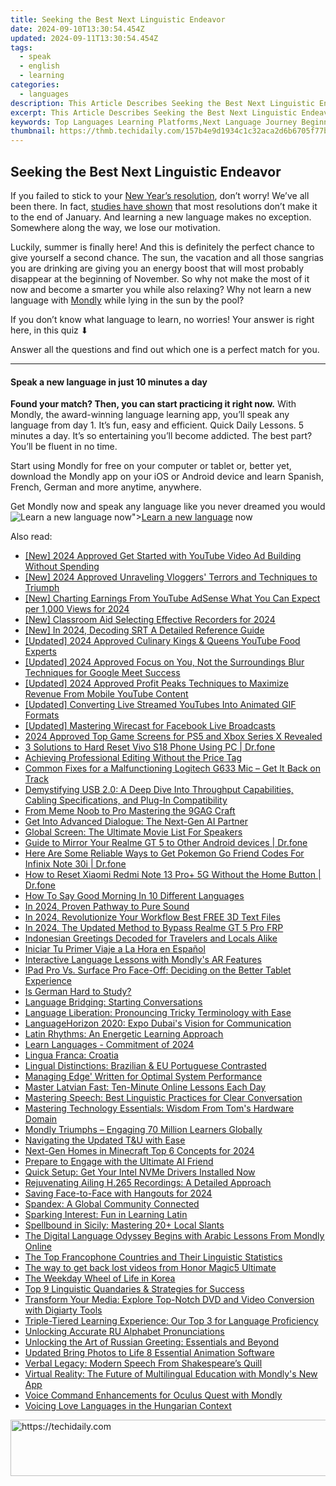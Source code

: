 ```yaml
---
title: Seeking the Best Next Linguistic Endeavor
date: 2024-09-10T13:30:54.454Z
updated: 2024-09-11T13:30:54.454Z
tags:
  - speak
  - english
  - learning
categories:
  - languages
description: This Article Describes Seeking the Best Next Linguistic Endeavor
excerpt: This Article Describes Seeking the Best Next Linguistic Endeavor
keywords: Top Languages Learning Platforms,Next Language Journey Beginnings,Advanced Linguistic Endeavors,Linguistics Studies Resources,Multilingual Communication Tools,Language Education Careers,Interlingua and Esperanto Resources
thumbnail: https://thmb.techidaily.com/157b4e9d1934c1c32aca2d6b6705f77b73d99232e75edfde8c6b1f3606739a33.jpg
---
```


## Seeking the Best Next Linguistic Endeavor

If you failed to stick to your [New Year’s resolution](https://shop.mondly.com/affiliate.php?ACCOUNT=ATISTUDI&AFFILIATE=108875&PATH=https://www.mondly.com?AFFILIATE=108875), don’t worry! We’ve all been there. In fact, [studies have shown](https://well.blogs.nytimes.com/2007/12/31/will-your-resolutions-last-to-february/?%5Fr=0) that most resolutions don’t make it to the end of January. And learning a new language makes no exception. Somewhere along the way, we lose our motivation.

Luckily, summer is finally here! And this is definitely the perfect chance to give yourself a second chance. The sun, the vacation and all those sangrias you are drinking are giving you an energy boost that will most probably disappear at the beginning of November. So why not make the most of it now and become a smarter you while also relaxing? Why not learn a new language with [Mondly](https://app.adjust.io/5ixfg4k?campaign=blog-post-id-2985&fallback=https%3A%2F%2Fapp.mondly.com?avangate%5Fsrc=blog-post-id-2985&redirect%5Fandroid=https%3A%2F%2Fplay.google.com%2Fstore%2Fapps%2Fdetails%3Fid%3Dcom.atistudios.mondly.languages&redirect%5Fios=https%3A%2F%2Fitunes.apple.com%2Fapp%2Fid987873536&redirect%5Fmacos=https%3A%2F%2Fapp.mondly.com?avangate%5Fsrc=blog-post-id-2985) while lying in the sun by the pool?

If you don’t know what language to learn, no worries! Your answer is right here, in this quiz ⬇

Answer all the questions and find out which one is a perfect match for you.

---

#### Speak a new language in just 10 minutes a day

**Found your match? Then, you can start practicing it right now.** With Mondly, the award-winning language learning app, you’ll speak any language from day 1\. It’s fun, easy and efficient. Quick Daily Lessons. 5 minutes a day. It’s so entertaining you’ll become addicted. The best part? You’ll be fluent in no time.

Start using Mondly for free on your computer or tablet or, better yet, download the Mondly app on your iOS or Android device and learn Spanish, French, German and more anytime, anywhere.

Get Mondly now and speak any language like you never dreamed you would ![Learn a new language](https://adjt.mondly.com/5ixfg4k?campaign=blog-post-id-2985&fallback=https%3A%2F%2Fapp.mondly.com%3Futm%5Fmedium%3Dblog%5Fblog-post-id-2985%26utm%5Fsource%3Dblog-post-id-2985&redirect%5Fmacos=https%3A%2F%2Fapp.mondly.com%3Futm%5Fmedium%3Dblog%5Fblog-post-id-2985%26utm%5Fsource%3Dblog-post-id-2985&redirect%5Fandroid=https%3A%2F%2Fplay.google.com%2Fstore%2Fapps%2Fdetails%3Fid%3Dcom.atistudios.mondly.languages%3Futm%5Fmedium%3Dblog%5Fblog-post-id-2985%26utm%5Fsource%3Dblog-post-id-2985&redirect%5Fios=https%3A%2F%2Fapps.apple.com%2Fapp%2Fapple-store%2Fid987873536%3Fpt%3D78954800%26ct%3Dblog-post-id-2985%26mt%3D8 "<a class=") now">[Learn a new language](https://shop.mondly.com/affiliate.php?ACCOUNT=ATISTUDI&AFFILIATE=108875&PATH=https://www.mondly.com?AFFILIATE=108875) now

<ins class="adsbygoogle"
     style="display:block"
     data-ad-format="autorelaxed"
     data-ad-client="ca-pub-7571918770474297"
     data-ad-slot="1223367746"></ins>



<ins class="adsbygoogle"
     style="display:block"
     data-ad-client="ca-pub-7571918770474297"
     data-ad-slot="8358498916"
     data-ad-format="auto"
     data-full-width-responsive="true"></ins>

<span class="atpl-alsoreadstyle">Also read:</span>
<div><ul>
<li><a href="https://eaxpv-info.techidaily.com/new-2024-approved-get-started-with-youtube-video-ad-building-without-spending/"><u>[New] 2024 Approved  Get Started with YouTube Video Ad Building Without Spending</u></a></li>
<li><a href="https://youtube-docs.techidaily.com/024-approved-unraveling-vloggers-terrors-and-techniques-to-triumph/"><u>[New] 2024 Approved  Unraveling Vloggers' Terrors and Techniques to Triumph</u></a></li>
<li><a href="https://youtube-webster.techidaily.com/harting-earnings-from-youtube-adsense-what-you-can-expect-per-1000-views-for-2024/"><u>[New] Charting Earnings From YouTube AdSense  What You Can Expect per 1,000 Views for 2024</u></a></li>
<li><a href="https://remote-screen-capture.techidaily.com/new-classroom-aid-selecting-effective-recorders-for-2024/"><u>[New] Classroom Aid  Selecting Effective Recorders for 2024</u></a></li>
<li><a href="https://fox-cloud.techidaily.com/new-in-2024-decoding-srt-a-detailed-reference-guide/"><u>[New] In 2024, Decoding SRT  A Detailed Reference Guide</u></a></li>
<li><a href="https://facebook-video-footage.techidaily.com/updated-2024-approved-culinary-kings-and-queens-youtube-food-experts/"><u>[Updated] 2024 Approved  Culinary Kings & Queens  YouTube Food Experts</u></a></li>
<li><a href="https://on-screen-recording.techidaily.com/updated-2024-approved-focus-on-you-not-the-surroundings-blur-techniques-for-google-meet-success/"><u>[Updated] 2024 Approved  Focus on You, Not the Surroundings  Blur Techniques for Google Meet Success</u></a></li>
<li><a href="https://youtube-blog.techidaily.com/ed-2024-approved-profit-peaks-techniques-to-maximize-revenue-from-mobile-youtube-content/"><u>[Updated] 2024 Approved  Profit Peaks  Techniques to Maximize Revenue From Mobile YouTube Content</u></a></li>
<li><a href="https://youtube-zero.techidaily.com/ed-converting-live-streamed-youtubes-into-animated-gif-formats/"><u>[Updated] Converting Live Streamed YouTubes Into Animated GIF Formats</u></a></li>
<li><a href="https://facebook-video-files.techidaily.com/updated-mastering-wirecast-for-facebook-live-broadcasts/"><u>[Updated] Mastering Wirecast for Facebook Live Broadcasts</u></a></li>
<li><a href="https://some-approaches.techidaily.com/2024-approved-top-game-screens-for-ps5-and-xbox-series-x-revealed/"><u>2024 Approved  Top Game Screens for PS5 and Xbox Series X Revealed</u></a></li>
<li><a href="https://phone-solutions.techidaily.com/3-solutions-to-hard-reset-vivo-s18-phone-using-pc-drfone-by-drfone-reset-android-reset-android/"><u>3 Solutions to Hard Reset Vivo S18 Phone Using PC | Dr.fone</u></a></li>
<li><a href="https://extra-tips.techidaily.com/achieving-professional-editing-without-the-price-tag/"><u>Achieving Professional Editing Without the Price Tag</u></a></li>
<li><a href="https://sound-issues.techidaily.com/1723016367544-common-fixes-for-a-malfunctioning-logitech-g633-mic-get-it-back-on-track/"><u>Common Fixes for a Malfunctioning Logitech G633 Mic – Get It Back on Track</u></a></li>
<li><a href="https://techno-recovery.techidaily.com/demystifying-usb-20-a-deep-dive-into-throughput-capabilities-cabling-specifications-and-plug-in-compatibility/"><u>Demystifying USB 2.0: A Deep Dive Into Throughput Capabilities, Cabling Specifications, and Plug-In Compatibility</u></a></li>
<li><a href="https://extra-hints.techidaily.com/from-meme-noob-to-pro-mastering-the-9gag-craft/"><u>From Meme Noob to Pro  Mastering the 9GAG Craft</u></a></li>
<li><a href="https://mondly-stories.techidaily.com/get-into-advanced-dialogue-the-next-gen-ai-partner/"><u>Get Into Advanced Dialogue: The Next-Gen AI Partner</u></a></li>
<li><a href="https://mondly-stories.techidaily.com/global-screen-the-ultimate-movie-list-for-speakers/"><u>Global Screen: The Ultimate Movie List For Speakers</u></a></li>
<li><a href="https://screen-mirror.techidaily.com/guide-to-mirror-your-realme-gt-5-to-other-android-devices-drfone-by-drfone-android/"><u>Guide to Mirror Your Realme GT 5 to Other Android devices | Dr.fone</u></a></li>
<li><a href="https://android-pokemon-go.techidaily.com/here-are-some-reliable-ways-to-get-pokemon-go-friend-codes-for-infinix-note-30i-drfone-by-drfone-virtual-android/"><u>Here Are Some Reliable Ways to Get Pokemon Go Friend Codes For Infinix Note 30i | Dr.fone</u></a></li>
<li><a href="https://techidaily.com/how-to-reset-xiaomi-redmi-note-13-proplus-5g-without-the-home-button-drfone-by-drfone-reset-android-reset-android/"><u>How to Reset Xiaomi Redmi Note 13 Pro+ 5G Without the Home Button | Dr.fone</u></a></li>
<li><a href="https://mondly-stories.techidaily.com/how-to-say-good-morning-in-10-different-languages/"><u>How To Say Good Morning In 10 Different Languages</u></a></li>
<li><a href="https://extra-skills.techidaily.com/in-2024-proven-pathway-to-pure-sound/"><u>In 2024, Proven Pathway to Pure Sound</u></a></li>
<li><a href="https://extra-skills.techidaily.com/in-2024-revolutionize-your-workflow-best-free-3d-text-files/"><u>In 2024, Revolutionize Your Workflow  Best FREE 3D Text Files</u></a></li>
<li><a href="https://bypass-frp.techidaily.com/in-2024-the-updated-method-to-bypass-realme-gt-5-pro-frp-by-drfone-android/"><u>In 2024, The Updated Method to Bypass Realme GT 5 Pro FRP</u></a></li>
<li><a href="https://mondly-stories.techidaily.com/indonesian-greetings-decoded-for-travelers-and-locals-alike/"><u>Indonesian Greetings Decoded for Travelers and Locals Alike</u></a></li>
<li><a href="https://mondly-stories.techidaily.com/iniciar-tu-primer-viaje-a-la-hora-en-espanol/"><u>Iniciar Tu Primer Viaje a La Hora en Español</u></a></li>
<li><a href="https://mondly-stories.techidaily.com/interactive-language-lessons-with-mondlys-ar-features/"><u>Interactive Language Lessons with Mondly's AR Features</u></a></li>
<li><a href="https://buynow-help.techidaily.com/ipad-pro-vs-surface-pro-face-off-deciding-on-the-better-tablet-experience/"><u>IPad Pro Vs. Surface Pro Face-Off: Deciding on the Better Tablet Experience</u></a></li>
<li><a href="https://mondly-stories.techidaily.com/is-german-hard-to-study/"><u>Is German Hard to Study?</u></a></li>
<li><a href="https://mondly-stories.techidaily.com/language-bridging-starting-conversations/"><u>Language Bridging: Starting Conversations</u></a></li>
<li><a href="https://mondly-stories.techidaily.com/language-liberation-pronouncing-tricky-terminology-with-ease/"><u>Language Liberation: Pronouncing Tricky Terminology with Ease</u></a></li>
<li><a href="https://mondly-stories.techidaily.com/languagehorizon-2020-expo-dubais-vision-for-communication/"><u>LanguageHorizon 2020: Expo Dubai's Vision for Communication</u></a></li>
<li><a href="https://mondly-stories.techidaily.com/latin-rhythms-an-energetic-learning-approach/"><u>Latin Rhythms: An Energetic Learning Approach</u></a></li>
<li><a href="https://mondly-stories.techidaily.com/learn-languages-commitment-of-2024/"><u>Learn Languages - Commitment of 2024</u></a></li>
<li><a href="https://mondly-stories.techidaily.com/lingua-franca-croatia/"><u>Lingua Franca: Croatia</u></a></li>
<li><a href="https://mondly-stories.techidaily.com/lingual-distinctions-brazilian-and-eu-portuguese-contrasted/"><u>Lingual Distinctions: Brazilian & EU Portuguese Contrasted</u></a></li>
<li><a href="https://win11-tips.techidaily.com/managing-edge-written-for-optimal-system-performance/"><u>Managing Edge' Written for Optimal System Performance</u></a></li>
<li><a href="https://mondly-stories.techidaily.com/master-latvian-fast-ten-minute-online-lessons-each-day/"><u>Master Latvian Fast: Ten-Minute Online Lessons Each Day</u></a></li>
<li><a href="https://mondly-stories.techidaily.com/mastering-speech-best-linguistic-practices-for-clear-conversation/"><u>Mastering Speech: Best Linguistic Practices for Clear Conversation</u></a></li>
<li><a href="https://hardware-updates.techidaily.com/mastering-technology-essentials-wisdom-from-toms-hardware-domain/"><u>Mastering Technology Essentials: Wisdom From Tom's Hardware Domain</u></a></li>
<li><a href="https://mondly-stories.techidaily.com/mondly-triumphs-engaging-70-million-learners-globally/"><u>Mondly Triumphs – Engaging 70 Million Learners Globally</u></a></li>
<li><a href="https://mondly-stories.techidaily.com/navigating-the-updated-tandu-with-ease/"><u>Navigating the Updated T&U with Ease</u></a></li>
<li><a href="https://on-screen-recording.techidaily.com/next-gen-homes-in-minecraft-top-6-concepts-for-2024/"><u>Next-Gen Homes in Minecraft  Top 6 Concepts for 2024</u></a></li>
<li><a href="https://mondly-stories.techidaily.com/prepare-to-engage-with-the-ultimate-ai-friend/"><u>Prepare to Engage with the Ultimate AI Friend</u></a></li>
<li><a href="https://hardware-updates.techidaily.com/quick-setup-get-your-intel-nvme-drivers-installed-now/"><u>Quick Setup: Get Your Intel NVMe Drivers Installed Now</u></a></li>
<li><a href="https://data-wizards.techidaily.com/rejuvenating-ailing-h265-recordings-a-detailed-approach/"><u>Rejuvenating Ailing H.265 Recordings: A Detailed Approach</u></a></li>
<li><a href="https://video-screen-grab.techidaily.com/saving-face-to-face-with-hangouts-for-2024/"><u>Saving Face-to-Face with Hangouts for 2024</u></a></li>
<li><a href="https://mondly-stories.techidaily.com/spandex-a-global-community-connected/"><u>Spandex: A Global Community Connected</u></a></li>
<li><a href="https://mondly-stories.techidaily.com/sparking-interest-fun-in-learning-latin/"><u>Sparking Interest: Fun in Learning Latin</u></a></li>
<li><a href="https://mondly-stories.techidaily.com/spellbound-in-sicily-mastering-20plus-local-slants/"><u>Spellbound in Sicily: Mastering 20+ Local Slants</u></a></li>
<li><a href="https://mondly-stories.techidaily.com/the-digital-language-odyssey-begins-with-arabic-lessons-from-mondly-online/"><u>The Digital Language Odyssey Begins with Arabic Lessons From Mondly Online</u></a></li>
<li><a href="https://mondly-stories.techidaily.com/the-top-francophone-countries-and-their-linguistic-statistics/"><u>The Top Francophone Countries and Their Linguistic Statistics</u></a></li>
<li><a href="https://techidaily.com/the-way-to-get-back-lost-videos-from-honor-magic5-ultimate-by-fonelab-android-recover-video/"><u>The way to get back lost videos from Honor Magic5 Ultimate</u></a></li>
<li><a href="https://mondly-stories.techidaily.com/the-weekday-wheel-of-life-in-korea/"><u>The Weekday Wheel of Life in Korea</u></a></li>
<li><a href="https://mondly-stories.techidaily.com/top-9-linguistic-quandaries-and-strategies-for-success/"><u>Top 9 Linguistic Quandaries & Strategies for Success</u></a></li>
<li><a href="https://some-knowledge.techidaily.com/transform-your-media-explore-top-notch-dvd-and-video-conversion-with-digiarty-tools/"><u>Transform Your Media: Explore Top-Notch DVD and Video Conversion with Digiarty Tools</u></a></li>
<li><a href="https://mondly-stories.techidaily.com/triple-tiered-learning-experience-our-top-3-for-language-proficiency/"><u>Triple-Tiered Learning Experience: Our Top 3 for Language Proficiency</u></a></li>
<li><a href="https://mondly-stories.techidaily.com/unlocking-accurate-ru-alphabet-pronunciations/"><u>Unlocking Accurate RU Alphabet Pronunciations</u></a></li>
<li><a href="https://mondly-stories.techidaily.com/unlocking-the-art-of-russian-greeting-essentials-and-beyond/"><u>Unlocking the Art of Russian Greeting: Essentials and Beyond</u></a></li>
<li><a href="https://ai-vdieo-software.techidaily.com/updated-bring-photos-to-life-8-essential-animation-software/"><u>Updated Bring Photos to Life 8 Essential Animation Software</u></a></li>
<li><a href="https://mondly-stories.techidaily.com/verbal-legacy-modern-speech-from-shakespeares-quill/"><u>Verbal Legacy: Modern Speech From Shakespeare’s Quill</u></a></li>
<li><a href="https://mondly-stories.techidaily.com/virtual-reality-the-future-of-multilingual-education-with-mondlys-new-app/"><u>Virtual Reality: The Future of Multilingual Education with Mondly's New App</u></a></li>
<li><a href="https://mondly-stories.techidaily.com/voice-command-enhancements-for-oculus-quest-with-mondly/"><u>Voice Command Enhancements for Oculus Quest with Mondly</u></a></li>
<li><a href="https://mondly-stories.techidaily.com/voicing-love-languages-in-the-hungarian-context/"><u>Voicing Love Languages in the Hungarian Context</u></a></li>
</ul></div>





<!-- affiliate ads begin -->
<a href="https://ephamedtechinc.pxf.io/c/5597632/2136617/26400" target="_top" id="2136617">
  <img src="//a.impactradius-go.com/display-ad/26400-2136617" border="0" alt="https://techidaily.com" width="728" height="90"/>
</a>
<img height="0" width="0" src="https://ephamedtechinc.pxf.io/i/5597632/2136617/26400" style="position:absolute;visibility:hidden;" border="0" />
<!-- affiliate ads end -->



